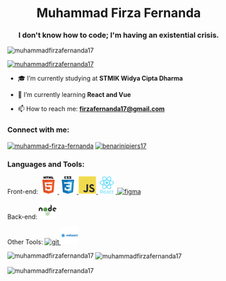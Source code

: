 <h1 align="center">Muhammad Firza Fernanda</h1>
<h3 align="center">I don't know how to code; I'm having an existential crisis.</h3>

<p align="left"> <img src="https://komarev.com/ghpvc/?username=muhammadfirzafernanda17&label=Profile%20views&color=0e75b6&style=plastic" alt="muhammadfirzafernanda17" /> </p>

<p align="left"> <a href="https://github.com/ryo-ma/github-profile-trophy"><img src="https://github-profile-trophy.vercel.app/?username=muhammadfirzafernanda17" alt="muhammadfirzafernanda17" /></a> </p>

- 🎓 I’m currently studying at **STMIK Widya Cipta Dharma**

- 🌱 I’m currently learning **React and Vue**

- 📫 How to reach me: **firzafernanda17@gmail.com**

<h3 align="left">Connect with me:</h3>
<p align="left">
<a href="https://linkedin.com/in/muhammad-firza-fernanda" target="_blank"><img align="center" src="https://raw.githubusercontent.com/rahuldkjain/github-profile-readme-generator/master/src/images/icons/Social/linked-in-alt.svg" alt="muhammad-firza-fernanda" height="30" width="40" /></a>
<a href="https://instagram.com/benarinipiers17" target="_blank"><img align="center" src="https://raw.githubusercontent.com/rahuldkjain/github-profile-readme-generator/master/src/images/icons/Social/instagram.svg" alt="benarinipiers17" height="30" width="40" /></a>
</p>

<h3 align="left">Languages and Tools:</h3>
<p align="left"> 
  Front-end: 
  <a href="https://www.w3.org/html/" target="_blank" rel="noreferrer"> 
    <img src="https://raw.githubusercontent.com/devicons/devicon/master/icons/html5/html5-original-wordmark.svg" alt="html5" width="40" height="40"/> 
  </a> 
  <a href="https://www.w3schools.com/css/" target="_blank" rel="noreferrer"> 
    <img src="https://raw.githubusercontent.com/devicons/devicon/master/icons/css3/css3-original-wordmark.svg" alt="css3" width="40" height="40"/> 
  </a> 
  <a href="https://developer.mozilla.org/en-US/docs/Web/JavaScript" target="_blank" rel="noreferrer"> 
    <img src="https://raw.githubusercontent.com/devicons/devicon/master/icons/javascript/javascript-original.svg" alt="javascript" width="40" height="40"/> 
  </a>
  <a href="https://reactjs.org/" target="_blank" rel="noreferrer"> 
    <img src="https://raw.githubusercontent.com/devicons/devicon/master/icons/react/react-original-wordmark.svg" alt="react" width="40" height="40"/> 
  </a> 
  <a href="https://www.figma.com/" target="_blank" rel="noreferrer"> 
    <img src="https://www.vectorlogo.zone/logos/figma/figma-icon.svg" alt="figma" width="40" height="40"/> 
  </a> 
  
  Back-end: 
  <a href="https://nodejs.org" target="_blank" rel="noreferrer"> 
    <img src="https://raw.githubusercontent.com/devicons/devicon/master/icons/nodejs/nodejs-original-wordmark.svg" alt="nodejs" width="40" height="40"/> 
  </a> 
  
  Other Tools: 
  <a href="https://git-scm.com/" target="_blank" rel="noreferrer"> 
    <img src="https://www.vectorlogo.zone/logos/git-scm/git-scm-icon.svg" alt="git" width="40" height="40"/> 
  </a> 
  <a href="https://webpack.js.org" target="_blank" rel="noreferrer"> 
    <img src="https://raw.githubusercontent.com/devicons/devicon/d00d0969292a6569d45b06d3f350f463a0107b0d/icons/webpack/webpack-original-wordmark.svg" alt="webpack" width="40" height="40"/> 
  </a> 
</p>

<p><img align="left" src="https://github-readme-stats.vercel.app/api/top-langs?username=muhammadfirzafernanda17&show_icons=true&theme=dark&title_color=000000&locale=en&layout=compact" alt="muhammadfirzafernanda17" /></p>

<p>&nbsp;<img align="center" src="https://github-readme-stats.vercel.app/api?username=muhammadfirzafernanda17&show_icons=true&theme=dark&locale=en" alt="muhammadfirzafernanda17" /></p>

<p><img align="center" src="https://github-readme-streak-stats.herokuapp.com/?user=muhammadfirzafernanda17&theme=dark" alt="muhammadfirzafernanda17" /></p>
